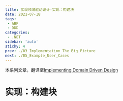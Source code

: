 ```yaml
---
title: 实现领域驱动设计-实现：构建块
date: 2021-07-18
tags:
 - ABP
 - DDD
categories:
 - .NET
sidebar: 'auto'
sticky: 4
prev: ./03_Implementation_The_Big_Picture
next: ./05_Example_User_Cases
---
```


本系列文章，翻译至[Implementing Domain Driven Design](https://abp.io/books/implementing-domain-driven-design)
<!-- more -->

# 实现：构建块

